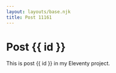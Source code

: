```yaml
---
layout: layouts/base.njk
title: Post 11161
---
```


# Post {{ id }}

This is post {{ id }} in my Eleventy project.
